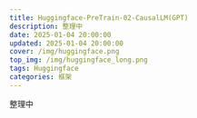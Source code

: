 ```yaml
---
title: Huggingface-PreTrain-02-CausalLM(GPT)
description: 整理中
date: 2025-01-04 20:00:00
updated: 2025-01-04 20:00:00
cover: /img/huggingface.png
top_img: /img/huggingface_long.png
tags: Huggingface
categories: 框架
---
```


整理中
